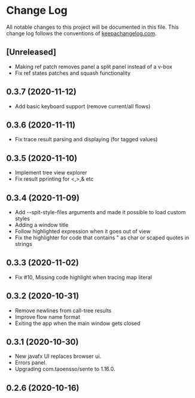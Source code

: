 # Change Log
All notable changes to this project will be documented in this file. This change log follows the conventions of [keepachangelog.com](http://keepachangelog.com/).

## [Unreleased]

- Making ref patch removes panel a split panel instead of a v-box
- Fix ref states patches and squash functionality

## 0.3.7 (2020-11-12)

- Add basic keyboard support (remove current/all flows) 

## 0.3.6 (2020-11-11)

- Fix trace result parsing and displaying (for tagged values)

## 0.3.5 (2020-11-10)

- Implement tree view explorer
- Fix result pprinting for <,>,& etc

## 0.3.4 (2020-11-09)

- Add --spit-style-files arguments and made it possible to load custom styles
- Adding a window title
- Follow highlighted expression when it goes out of view
- Fix the highlighter for code that contains \" as char or scaped quotes in strings

## 0.3.3 (2020-11-02)

- Fix #10, Missing code highlight when tracing map literal

## 0.3.2 (2020-10-31)

- Remove newlines from call-tree results
- Improve flow name format
- Exiting the app when the main window gets closed

## 0.3.1 (2020-10-30)

- New javafx UI replaces browser ui.
- Errors panel.
- Upgrading com.taoensso/sente to 1.16.0.

## 0.2.6 (2020-10-16)
